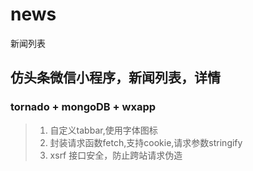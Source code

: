 # news
新闻列表

## 仿头条微信小程序，新闻列表，详情

### tornado + mongoDB + wxapp

> 1. 自定义tabbar,使用字体图标
> 2. 封装请求函数fetch,支持cookie,请求参数stringify
> 3. xsrf 接口安全，防止跨站请求伪造
